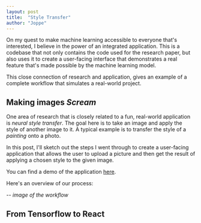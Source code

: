 ```yaml
---
layout: post
title:  "Style Transfer"
author: "Joppe"
---
```


On my quest to make machine learning accessible to everyone that's interested, 
I believe in the power of an integrated application.
This is a codebase that not only contains the code used for the research paper, 
but also uses it to create a user-facing interface that demonstrates a real feature
that's made possible by the machine learning model.

This close connection of research and application, 
gives an example of a complete workflow that simulates a real-world project.

## Making images _Scream_
One area of research that is closely related to a fun, real-world application is _neural style transfer_.
The goal here is to take an image and apply the style of another image to it.
A typical example is to transfer the style of a _painting_ onto a photo. 

In this post, I'll sketch out the steps I went through to create a user-facing application
that allows the user to upload a picture and then get the result of applying a chosen style
to the given image.

You can find a demo of the application [here]().

Here's an overview of our process:

-- _image of the workflow_

## From Tensorflow to React


